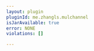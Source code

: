 ```yaml
---
layout: plugin
pluginId: me.zhangls.mulchannel
isJarAvailable: true
error: NONE
violations: []

---
```

